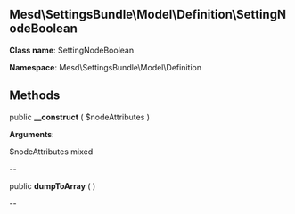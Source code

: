 Mesd\SettingsBundle\Model\Definition\SettingNodeBoolean
---------------

    

    


**Class name**: SettingNodeBoolean

**Namespace**: Mesd\SettingsBundle\Model\Definition











Methods
-------


public **__construct** ( $nodeAttributes )


    








**Arguments**:

$nodeAttributes mixed 


--


public **dumpToArray** (  )


    









--

